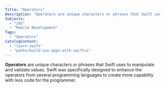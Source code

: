 ```yaml
---
Title: "Operators"
Description: "Operators are unique characters or phrases that Swift uses to manipulate and validate values."
Subjects:
  - "iOS"
  - "Mobile Development"
Tags:
  - "Operators"
CatalogContent:
  - "learn-swift"
  - "paths/build-ios-apps-with-swiftui"
---
```


**Operators** are unique characters or phrases that Swift uses to manipulate and validate values. Swift was specifically designed to enhance the operators from several programming languages to create more capability with less code for the programmer.

